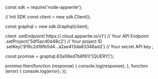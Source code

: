 const sdk = require('node-appwrite');

// Init SDK
const client = new sdk.Client();

const graphql = new sdk.Graphql(client);

client
    .setEndpoint('https://<REGION>.cloud.appwrite.io/v1') // Your API Endpoint
    .setProject('5df5acd0d48c2') // Your project ID
    .setKey('919c2d18fb5d4...a2ae413da83346ad2') // Your secret API key
;

const promise = graphql.63a08ed7b8f61('[QUERY]');

promise.then(function (response) {
    console.log(response);
}, function (error) {
    console.log(error);
});